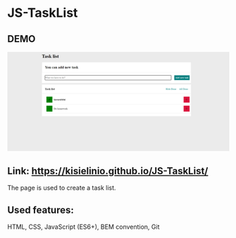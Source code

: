 # JS-TaskList
## DEMO

![Alt text](images/ReadME-images.png)
## Link: https://kisielinio.github.io/JS-TaskList/

The page is used to create a task list.

## Used features:

HTML, CSS, JavaScript (ES6+), BEM convention, Git
